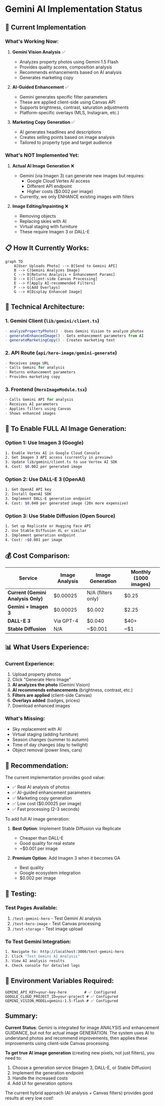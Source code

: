 # Gemini AI Implementation Status

## 🎯 Current Implementation

### What's Working Now:

1. **Gemini Vision Analysis** ✅
   - Analyzes property photos using Gemini 1.5 Flash
   - Provides quality scores, composition analysis
   - Recommends enhancements based on AI analysis
   - Generates marketing copy

2. **AI-Guided Enhancement** ✅
   - Gemini generates specific filter parameters
   - These are applied client-side using Canvas API
   - Supports brightness, contrast, saturation adjustments
   - Platform-specific overlays (MLS, Instagram, etc.)

3. **Marketing Copy Generation** ✅
   - AI generates headlines and descriptions
   - Creates selling points based on image analysis
   - Tailored to property type and target audience

### What's NOT Implemented Yet:

1. **Actual AI Image Generation** ❌
   - Gemini (via Imagen 3) can generate new images but requires:
     - Google Cloud Vertex AI access
     - Different API endpoint
     - Higher costs ($0.002 per image)
   - Currently, we only ENHANCE existing images with filters

2. **Image Editing/Inpainting** ❌
   - Removing objects
   - Replacing skies with AI
   - Virtual staging with furniture
   - These require Imagen 3 or DALL-E

## 📋 How It Currently Works:

```mermaid
graph TD
    A[User Uploads Photo] --> B[Send to Gemini API]
    B --> C[Gemini Analyzes Image]
    C --> D[Returns Analysis + Enhancement Params]
    D --> E[Client-side Canvas Processing]
    E --> F[Apply AI-recommended Filters]
    F --> G[Add Overlays]
    G --> H[Display Enhanced Image]
```

## 🔧 Technical Architecture:

### 1. **Gemini Client** (`lib/gemini/client.ts`)
```typescript
- analyzePropertyPhoto() - Uses Gemini Vision to analyze photos
- generateEnhancedImage() - Gets enhancement parameters from AI
- generateMarketingCopy() - Creates marketing text
```

### 2. **API Route** (`api/hero-image/gemini-generate`)
```typescript
- Receives image URL
- Calls Gemini for analysis
- Returns enhancement parameters
- Provides marketing copy
```

### 3. **Frontend** (`HeroImageModule.tsx`)
```typescript
- Calls Gemini API for analysis
- Receives AI parameters
- Applies filters using Canvas
- Shows enhanced images
```

## 🚀 To Enable FULL AI Image Generation:

### Option 1: Use Imagen 3 (Google)
```bash
1. Enable Vertex AI in Google Cloud Console
2. Get Imagen 3 API access (currently in preview)
3. Update lib/gemini/client.ts to use Vertex AI SDK
4. Cost: $0.002 per generated image
```

### Option 2: Use DALL-E 3 (OpenAI)
```bash
1. Get OpenAI API key
2. Install OpenAI SDK
3. Implement DALL-E generation endpoint
4. Cost: $0.040 per generated image (20x more expensive)
```

### Option 3: Use Stable Diffusion (Open Source)
```bash
1. Set up Replicate or Hugging Face API
2. Use Stable Diffusion XL or similar
3. Implement generation endpoint
4. Cost: ~$0.001 per image
```

## 💰 Cost Comparison:

| Service | Image Analysis | Image Generation | Monthly (1000 images) |
|---------|---------------|------------------|----------------------|
| **Current (Gemini Analysis Only)** | $0.00025 | N/A (filters only) | $0.25 |
| **Gemini + Imagen 3** | $0.00025 | $0.002 | $2.25 |
| **DALL-E 3** | Via GPT-4 | $0.040 | $40+ |
| **Stable Diffusion** | N/A | ~$0.001 | ~$1 |

## 📊 What Users Experience:

### Current Experience:
1. Upload property photos
2. Click "Generate Hero Image"
3. **AI analyzes the photo** (Gemini Vision)
4. **AI recommends enhancements** (brightness, contrast, etc.)
5. **Filters are applied** (client-side Canvas)
6. **Overlays added** (badges, prices)
7. Download enhanced images

### What's Missing:
- Sky replacement with AI
- Virtual staging (adding furniture)
- Season changes (summer to autumn)
- Time of day changes (day to twilight)
- Object removal (power lines, cars)

## 🎯 Recommendation:

The current implementation provides good value:
- ✅ Real AI analysis of photos
- ✅ AI-guided enhancement parameters
- ✅ Marketing copy generation
- ✅ Low cost ($0.00025 per image)
- ✅ Fast processing (2-3 seconds)

To add full AI image generation:
1. **Best Option**: Implement Stable Diffusion via Replicate
   - Cheaper than DALL-E
   - Good quality for real estate
   - ~$0.001 per image

2. **Premium Option**: Add Imagen 3 when it becomes GA
   - Best quality
   - Google ecosystem integration
   - $0.002 per image

## 🧪 Testing:

### Test Pages Available:
1. `/test-gemini-hero` - Test Gemini AI analysis
2. `/test-hero-image` - Test Canvas processing
3. `/test-storage` - Test image upload

### To Test Gemini Integration:
```bash
1. Navigate to: http://localhost:3000/test-gemini-hero
2. Click "Test Gemini AI Analysis"
3. View AI analysis results
4. Check console for detailed logs
```

## 📝 Environment Variables Required:
```env
GEMINI_API_KEY=your-key-here        # ✅ Configured
GOOGLE_CLOUD_PROJECT_ID=your-project # ✅ Configured
GEMINI_VISION_MODEL=gemini-1.5-flash # ✅ Configured
```

## Summary:

**Current Status**: Gemini is integrated for image ANALYSIS and enhancement GUIDANCE, but not for actual image GENERATION. The system uses AI to understand photos and recommend improvements, then applies these improvements using client-side Canvas processing.

**To get true AI image generation** (creating new pixels, not just filters), you need to:
1. Choose a generation service (Imagen 3, DALL-E, or Stable Diffusion)
2. Implement the generation endpoint
3. Handle the increased costs
4. Add UI for generation options

The current hybrid approach (AI analysis + Canvas filters) provides good results at very low cost!